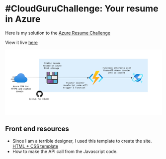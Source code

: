 # #CloudGuruChallenge: Your resume in Azure

Here is my solution to the [Azure Resume Challenge](https://acloudguru.com/blog/engineering/cloudguruchallenge-your-resume-in-azure)

View it live [here](https://www.gwynethpena.com)


![Diagram](img/diagram.png)

## Front end resources

- Since I am a terrible designer, I used this template to create the site. [HTML + CSS template](https://www.styleshout.com/free-templates/ceevee/)
- How to make the API call from the Javascript code. 
